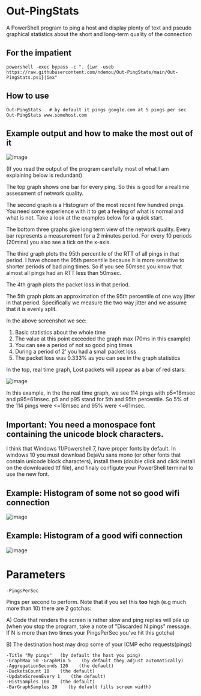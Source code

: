 # Out-PingStats

A PowerShell program to ping a host and display plenty of text and pseudo graphical statistics about the short and long-term quality of the connection

## For the impatient

    powershell -exec bypass -c ". {iwr -useb https://raw.githubusercontent.com/ndemou/Out-PingStats/main/Out-PingStats.ps1}|iex"
    
## How to use
    Out-PingStats   # by default it pings google.com at 5 pings per sec
    Out-PingStats www.somehost.com 

## Example output and how to make the most out of it 
![image](https://user-images.githubusercontent.com/4411400/204651704-cc6d6e56-81a7-43aa-b82e-6adec8f1a26e.png)

(If you read the output of the program carefully most of what I am explaining below is redundant)

The top graph shows one bar for every ping.
So this is good for a realtime assessment of network quality.

The second graph is a Histogram of the most recent few hundred pings.
You need some experience with it to get a feeling of what is normal and what is not.
Take a look at the examples below for a quick start.

The bottom three graphs give long term view of the network quality. 
Every bar represents a measurement for a 2 minutes period. 
For every 10 periods (20mins) you also see a tick on the x-axis.

The third graph plots the 95th percentile of the RTT of all pings in that period.
I have chosen the 95th percentile because it is more sensitive to shorter periods of bad ping times. 
So if you see 50msec you know that almost all pings had an RTT less than 50msec.

The 4th graph plots the packet loss in that period.

The 5th graph plots an approximation of the 95th percentile of one way jitter in that period.
Specifically we measure the two way jitter and we assume that it is evenly split.


In the above screenshot we see:
   1.   Basic statistics about the whole time
   1.   The value at this point exceeded the graph max (70ms in this example)
   1.   You can see a period of not so good ping times
   1.   During a period of 2' you had a small packet loss
   1.   The packet loss was 0.333% as you can see in the graph statistics 

In the top, real time graph, Lost packets will appear as a bar of red stars: 

![image](https://user-images.githubusercontent.com/4411400/204651924-730d2144-0dbf-41b8-a825-8e53f8072165.png)

In this example, in the the real time graph, we see 114 pings with p5=18msec and p95=61msec. p5 and p95 stand for 5th and 95th percentile. So 5% of the 114 pings were <=18msec and 95% were <=61msec.

## Important: You need a monospace font containing the unicode block characters.

I think that Windows 11/Powershell 7, have proper fonts by default. 
In windows 10 you must download DejaVu sans mono 
(or other fonts that contain unicode block characters), 
install them (double click and click install on the downloaded ttf file), 
and finaly configute your PowerShell terminal to use the new font.

## Example: Histogram of some not so good wifi connection

![image](https://user-images.githubusercontent.com/4411400/204652000-c71b4ccd-2cda-4458-a846-f122332446b0.png)

## Example: Histogram of a good wifi connection

![image](https://user-images.githubusercontent.com/4411400/204652036-79f1b56c-1866-4508-b6af-0e8beddc1e5a.png)

# Parameters
    -PingsPerSec

Pings per second to perform.
Note that if you set this **too** high (e.g much more than 10) there are 2 gotchas:

A) Code that renders the screen is rather slow and ping replies will pile up
  (when you stop the program, take a note of "Discarded N pings" message.
  If N is more than two times your PingsPerSec you've hit this gotcha)

B) The destination host may drop some of your ICMP echo requests(pings)

    -Title "My pings"   (by default the host you ping)
    -GraphMax 50 -GraphMin 5    (by default they adjust automatically)
    -AggregationSeconds 120    (the default)
    -BucketsCount 10    (the default)
    -UpdateScreenEvery 1    (the default)
    -HistSamples 100    (the default)
    -BarGraphSamples 20    (by default fills screen width) 
